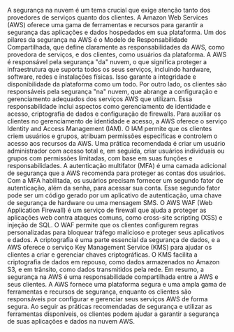 A segurança na nuvem é um tema crucial que exige atenção tanto dos provedores de serviços quanto dos clientes. A Amazon Web Services (AWS) oferece uma gama de ferramentas e recursos para garantir a segurança das aplicações e dados hospedados em sua plataforma. Um dos pilares da segurança na AWS é o Modelo de Responsabilidade Compartilhada, que define claramente as responsabilidades da AWS, como provedora de serviços, e dos clientes, como usuários da plataforma.
A AWS é responsável pela segurança "da" nuvem, o que significa proteger a infraestrutura que suporta todos os seus serviços, incluindo hardware, software, redes e instalações físicas. Isso garante a integridade e disponibilidade da plataforma como um todo. Por outro lado, os clientes são responsáveis pela segurança "na" nuvem, que abrange a configuração e gerenciamento adequados dos serviços AWS que utilizam. Essa responsabilidade inclui aspectos como gerenciamento de identidade e acesso, criptografia de dados e configuração de firewalls.
Para auxiliar os clientes no gerenciamento de identidade e acesso, a AWS oferece o serviço Identity and Access Management (IAM). O IAM permite que os clientes criem usuários e grupos, atribuam permissões específicas e controlem o acesso aos recursos da AWS. Uma prática recomendada é criar um usuário administrador com acesso total e, em seguida, criar usuários individuais ou grupos com permissões limitadas, com base em suas funções e responsabilidades.
A autenticação multifator (MFA) é uma camada adicional de segurança que a AWS recomenda para proteger as contas dos usuários. Com a MFA habilitada, os usuários precisam fornecer um segundo fator de autenticação, além da senha, para acessar sua conta. Esse segundo fator pode ser um código gerado por um aplicativo de autenticação, uma chave de segurança de hardware ou uma mensagem SMS.
O AWS WAF (Web Application Firewall) é um serviço de firewall que ajuda a proteger as aplicações web contra ataques comuns, como cross-site scripting (XSS) e injeção de SQL. O WAF permite que os clientes configurem regras personalizadas para bloquear tráfego malicioso e proteger seus aplicativos e dados.
A criptografia é uma parte essencial da segurança de dados, e a AWS oferece o serviço Key Management Service (KMS) para ajudar os clientes a criar e gerenciar chaves criptográficas. O KMS facilita a criptografia de dados em repouso, como dados armazenados no Amazon S3, e em trânsito, como dados transmitidos pela rede.
Em resumo, a segurança na AWS é uma responsabilidade compartilhada entre a AWS e seus clientes. A AWS fornece uma plataforma segura e uma ampla gama de ferramentas e recursos de segurança, enquanto os clientes são responsáveis por configurar e gerenciar seus serviços AWS de forma segura. Ao seguir as práticas recomendadas de segurança e utilizar as ferramentas disponíveis, os clientes podem ajudar a garantir a segurança de suas aplicações e dados na nuvem AWS.

